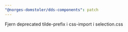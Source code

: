 ```yaml
---
"@norges-domstoler/dds-components": patch
---
```


Fjern deprecated tilde-prefix i css-import i selection.css
